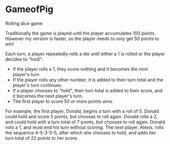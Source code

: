 # GameofPig
Rolling dice game

Traditionally the game is played until the player accumulates 100 points. However my version is faster, so the player needs to only get 50 points to win!

Each turn, a player repeatedly rolls a die until either a 1 is rolled or the player decides to "hold":

- If the player rolls a 1, they score nothing and it becomes the next player's turn.
- If the player rolls any other number, it is added to their turn total and the player's turn continues.
- If a player chooses to "hold", their turn total is added to their score, and it becomes the next player's turn.
- The first player to score 50 or more points wins.

For example, the first player, Donald, begins a turn with a roll of 5. Donald could hold and score 5 points, but chooses to roll again. Donald rolls a 2, and could hold with a turn total of 7 points, but chooses to roll again. Donald rolls a 1, and must end his turn without scoring. The next player, Alexis, rolls the sequence 4-5-3-5-5, after which she chooses to hold, and adds her turn total of 22 points to her score.
